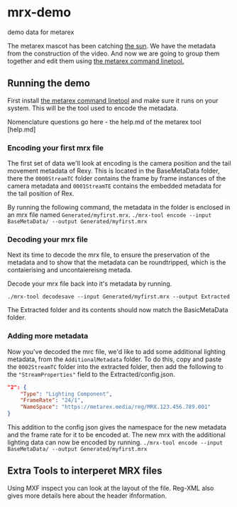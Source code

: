# mrx-demo
demo data for metarex

The metarex mascot has been catching [the sun](https://metarex.media/meeja/mrx-rexy-nab-2023.mp4). We have the metadata
from the construction of the video. And now we are going to group them together
and edit them using 
[the metarex command linetool.](https://github.com/metarex-media/mrx-tool)

## Running the demo

First install 
[the metarex command linetool](https://github.com/metarex-media/mrx-tool) and make
sure it runs on your system. This will be the tool used to encode the metadata.

Nomenclature questions go here - the help.md of the metarex tool [help.md]

### Encoding your first mrx file

The first set of data we'll look at encoding is the camera position and the tail movement metadata of Rexy. 
This is located in the BaseMetaData folder, there the `0000StreamTC` folder contains the frame by frame instances of the camera metadata
and `0001StreamTE` contains the embedded metadata for the tail position of Rex.

By running the following command, the metadata in the folder is enclosed in an mrx file named `Generated/myfirst.mrx`.
```./mrx-tool encode --input BaseMetaData/ --output Generated/myfirst.mrx```


### Decoding your mrx file

Next its time to decode the mrx file, to ensure the preservation of the metadata and to show that the metadata can be roundtripped, which
 is the contaierising and uncontaiereisng metada.

Decode your mrx file back into it's metadata by running.

 ```./mrx-tool decodesave --input Generated/myfirst.mrx --output Extracted```

 The Extracted folder and its contents should now match the BasicMetaData folder.


### Adding more metadata



Now you've decoded the mrc file, we'd like to add some additional lighting metadata, 
from the `AdditionalMetadata` folder. To do this, copy and paste the `0002StreamTC` folder 
into the extracted folder, then add the following to the `"StreamProperties"` field to the Extracted/config.json. 

```json
"2": {
    "Type": "Lighting Component",
    "FrameRate": "24/1",
    "NameSpace": "https://metarex.media/reg/MRX.123.456.789.001"
}
```

This addition to the config json gives the namespace for the new metadata 
and the frame rate for it to be encoded at. 
The new mrx with the additional lighting data can now be encoded by running.
```./mrx-tool encode --input BaseMetaData/ --output Generated/myfirst.mrx```




## Extra Tools to interperet MRX files

Using MXF inspect you can look at the layout of the file.
Reg-XML also gives more details here about the header ifnformation.
